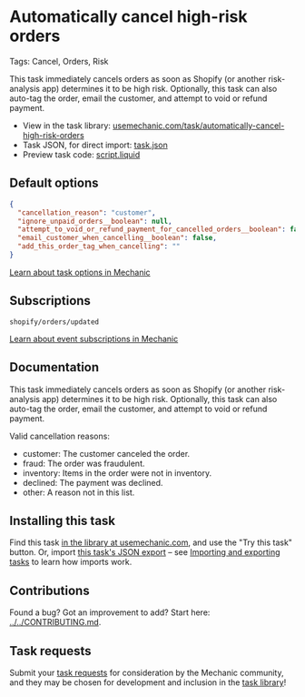 # Automatically cancel high-risk orders

Tags: Cancel, Orders, Risk

This task immediately cancels orders as soon as Shopify (or another risk-analysis app) determines it to be high risk. Optionally, this task can also auto-tag the order, email the customer, and attempt to void or refund payment.

* View in the task library: [usemechanic.com/task/automatically-cancel-high-risk-orders](https://usemechanic.com/task/automatically-cancel-high-risk-orders)
* Task JSON, for direct import: [task.json](../../tasks/automatically-cancel-high-risk-orders.json)
* Preview task code: [script.liquid](./script.liquid)

## Default options

```json
{
  "cancellation_reason": "customer",
  "ignore_unpaid_orders__boolean": null,
  "attempt_to_void_or_refund_payment_for_cancelled_orders__boolean": false,
  "email_customer_when_cancelling__boolean": false,
  "add_this_order_tag_when_cancelling": ""
}
```

[Learn about task options in Mechanic](https://docs.usemechanic.com/article/471-task-options)

## Subscriptions

```liquid
shopify/orders/updated
```

[Learn about event subscriptions in Mechanic](https://docs.usemechanic.com/article/408-subscriptions)

## Documentation

This task immediately cancels orders as soon as Shopify (or another risk-analysis app) determines it to be high risk. Optionally, this task can also auto-tag the order, email the customer, and attempt to void or refund payment.

Valid cancellation reasons:

* customer: The customer canceled the order.
* fraud: The order was fraudulent.
* inventory: Items in the order were not in inventory.
* declined: The payment was declined.
* other: A reason not in this list.

## Installing this task

Find this task [in the library at usemechanic.com](https://usemechanic.com/task/automatically-cancel-high-risk-orders), and use the "Try this task" button. Or, import [this task's JSON export](../../tasks/automatically-cancel-high-risk-orders.json) – see [Importing and exporting tasks](https://docs.usemechanic.com/article/505-importing-and-exporting-tasks) to learn how imports work.

## Contributions

Found a bug? Got an improvement to add? Start here: [../../CONTRIBUTING.md](../../CONTRIBUTING.md).

## Task requests

Submit your [task requests](https://mechanic.canny.io/task-requests) for consideration by the Mechanic community, and they may be chosen for development and inclusion in the [task library](https://tasks.mechanic.dev/)!
